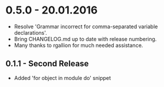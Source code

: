 # 0.5.0 - 20.01.2016
* Resolve 'Grammar incorrect for comma-separated variable declarations'.
* Bring CHANGELOG.md up to date with release numbering.
* Many thanks to rgallion for much needed assistance.

## 0.1.1 - Second Release
* Added 'for object in module do' snippet
